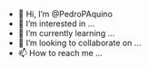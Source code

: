 - 👋 Hi, I’m @PedroPAquino
- 👀 I’m interested in ...
- 🌱 I’m currently learning ...
- 💞️ I’m looking to collaborate on ...
- 📫 How to reach me ...

<!---
PedroPAquino/PedroPAquino is a ✨ special ✨ repository because its `README.md` (this file) appears on your GitHub profile.
You can click the Preview link to take a look at your changes.
--->
